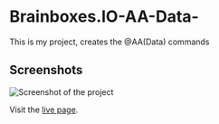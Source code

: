 # Brainboxes.IO-AA-Data-

This is my project, creates the @AA(Data) commands

## Screenshots

![Screenshot of the project](https://i.imgur.com/XDDsjWI.png)

Visit the [live page](https://htmlpreview.github.io/?https://github.com/isrightkev/Brainboxes.IO-AA-Data-/blob/main/index.html).
